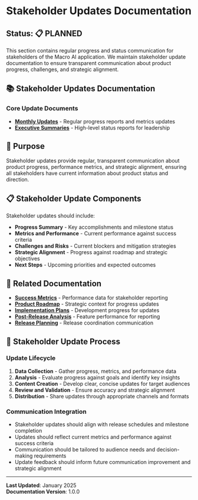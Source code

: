 # Stakeholder Updates Documentation

## Status: 📋 PLANNED

This section contains regular progress and status communication for stakeholders of the Macro AI application. We
maintain stakeholder update documentation to ensure transparent communication about product progress, challenges, and
strategic alignment.

## 📚 Stakeholder Updates Documentation

### Core Update Documents

- **[Monthly Updates](./monthly-updates.md)** - Regular progress reports and metrics updates
- **[Executive Summaries](./executive-summaries.md)** - High-level status reports for leadership

## 🎯 Purpose

Stakeholder updates provide regular, transparent communication about product progress, performance metrics, and
strategic alignment, ensuring all stakeholders have current information about product status and direction.

## 📋 Stakeholder Update Components

Stakeholder updates should include:

- **Progress Summary** - Key accomplishments and milestone status
- **Metrics and Performance** - Current performance against success criteria
- **Challenges and Risks** - Current blockers and mitigation strategies
- **Strategic Alignment** - Progress against roadmap and strategic objectives
- **Next Steps** - Upcoming priorities and expected outcomes

## 🔗 Related Documentation

- **[Success Metrics](../../strategy/success-metrics.md)** - Performance data for stakeholder reporting
- **[Product Roadmap](../../strategy/product-roadmap.md)** - Strategic context for progress updates
- **[Implementation Plans](../../planning/implementation-plans/README.md)** - Development progress for updates
- **[Post-Release Analysis](../../analysis/post-release/README.md)** - Feature performance for reporting
- **[Release Planning](../../planning/release-planning/README.md)** - Release coordination communication

## 🚀 Stakeholder Update Process

### Update Lifecycle

1. **Data Collection** - Gather progress, metrics, and performance data
2. **Analysis** - Evaluate progress against goals and identify key insights
3. **Content Creation** - Develop clear, concise updates for target audiences
4. **Review and Validation** - Ensure accuracy and strategic alignment
5. **Distribution** - Share updates through appropriate channels and formats

### Communication Integration

- Stakeholder updates should align with release schedules and milestone completion
- Updates should reflect current metrics and performance against success criteria
- Communication should be tailored to audience needs and decision-making requirements
- Update feedback should inform future communication improvement and strategic alignment

---

**Last Updated**: January 2025  
**Documentation Version**: 1.0.0
